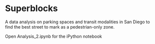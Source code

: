 # Superblocks
A data analysis on parking spaces and transit modalities in San Diego to find the best street to mark as a pedestrian-only zone.

Open Analysis_2.ipynb for the iPython notebook

